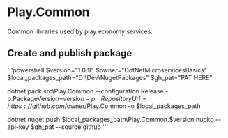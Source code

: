 # Play.Common
Common libraries used by play economy services.

## Create and publish package
'''powershell
$version="1.0.9"
$owner="DotNetMicroservicesBasics"
$local_packages_path="D:\Dev\NugetPackages"
$gh_pat="PAT HERE"

dotnet pack src\Play.Common --configuration Release -p:PackageVersion=$version -p:RepositoryUrl=https://github.com/$owner/Play.Common -o $local_packages_path

dotnet nuget push $local_packages_path\Play.Common.$version.nupkg --api-key $gh_pat --source github
'''